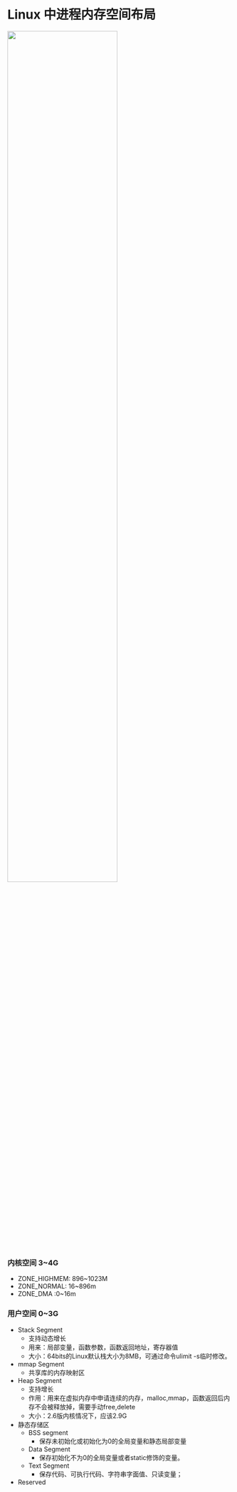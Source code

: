 Linux 中进程内存空间布局
=====================================

<img src="https://upload-images.jianshu.io/upload_images/20239824-ec70cedc24ced548.jpg?imageMogr2/auto-orient/strip|imageView2/2/w/1065" width="70%">

### 内核空间 3~4G
- ZONE_HIGHMEM: 896~1023M
- ZONE_NORMAL: 16~896m
- ZONE_DMA :0~16m




### 用户空间 0~3G
- Stack Segment
    - 支持动态增长
    - 用来：局部变量，函数参数，函数返回地址，寄存器值
    - 大小：64bits的Linux默认栈大小为8MB，可通过命令ulimit -s临时修改。
- mmap Segment
    - 共享库的内存映射区
- Heap Segment
    - 支持增长 
    - 作用：用来在虚拟内存中申请连续的内存，malloc,mmap，函数返回后内存不会被释放掉，需要手动free,delete 
    - 大小：2.6版内核情况下，应该2.9G
- 静态存储区
    - BSS segment
        - 保存未初始化或初始化为0的全局变量和静态局部变量
    - Data Segment
        - 保存初始化不为0的全局变量或者static修饰的变量。
    - Text Segment
        - 保存代码、可执行代码、字符串字面值、只读变量；
- Reserved


